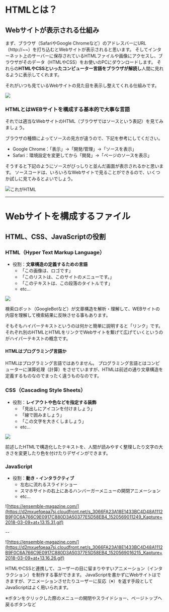 # HTMLとは？


## Webサイトが表示される仕組み


まず、ブラウザ（SafariやGoogle Chromeなど）のアドレスバーにURL（http://~~）を打ち込むとWebサイトが表示されると思います。
そしてインターネット上のサーバーに保存されているHTMLファイルや画像にアクセスし、ブラウザがそのデータ（HTMLやCSS）をお使いのPCにダウンロードします。
それらの**HTMLやCSSといったコンピューター言語をブラウザが解読し**人間に見れるように表示してくれます。

それがいつも見ているWebサイトの見た目を表示し整えてくれる仕組みです。



![](https://d2mxuefqeaa7sj.cloudfront.net/s_6DC39C02081D2F0F89C1BB40AC805C4C3DCC6DA94D1CE0AB6A7FB3CF3041E463_1522747664688_1-1+Web.png)


### HTMLとはWEBサイトを構成する基本的で大事な言語

それでは適当なWebサイトのHTML（ブラウザではソースという表記）を見てみましょう。

ブラウザの種類によってソースの見方が違うので、下記を参考にしてください。

* Google Chrome：「表示」→「開発/管理」→「ソースを表示」
* Safari：環境設定を変更してから「開発」→「ページのソースを表示」

そうすると下記のようにソースがびっしりと並んだ画面が表示されるかと思います。
ソースコードは、いろいろなWebサイトで見ることができるので、いくつか試しに見てみるとよいでしょう。

![これがHTML](https://d2mxuefqeaa7sj.cloudfront.net/s_6DC39C02081D2F0F89C1BB40AC805C4C3DCC6DA94D1CE0AB6A7FB3CF3041E463_1522744335111_+2018-04-03+17.32.00.png)


----------
# Webサイトを構成するファイル
## HTML、CSS、JavaScriptの役割


### HTML（Hyper Text Markup Language）


- 役割：**文章構造の定義するための言語**
    - 「この画像は、ロゴです」
    - 「このリストは、このサイトのメニューです。」
    - 「このテキストは、この段落のタイトルです」
    - etc…


![](https://d2mxuefqeaa7sj.cloudfront.net/s_3066FA23A18E1433BC4D48A1112B9F0C6A766C9E0917C880D3A50377E5D58EB4_1520566501261_HTML.png)


検索ロボット（GoogleBotなど）が文章構造を解析・理解して、WEBサイトの内容を理解して検索結果に反映させる事もあります。

そもそもハイパーテキストというのは何かと簡単に説明すると「リンク」です。
それぞれ別のHTMLとHTMLをリンクでWebサイトを繋げて広げていくというのがハイパーテキストの概念です。

#### HTMLはプログラミング言語か

HTMLはプログラミング言語ではありません。
プログラミング言語とはコンピューターに演算処理（計算）をさせていますが、HTMLは前述の通り文章構造を定義するものなのでまったく違うものなのです。




### CSS（Cascading Style Sheets）


- 役割：**レイアウトや色などを指定する装飾**
    - 「見出しにアイコンを付けましょう」
    - 「線で囲みましょう」
    - 「この文字を大きくしましょう」
    - etc…


![](https://d2mxuefqeaa7sj.cloudfront.net/s_3066FA23A18E1433BC4D48A1112B9F0C6A766C9E0917C880D3A50377E5D58EB4_1520567145555_CSS.png)


前述したHTMLで構造化したテキストを、人間が読みやすく整理したり文字の大きさを変更したり色を付けたりデザインができます。




### JavaScript


- 役割：**動き・インタラクティブ**
    - 左右に流れるスライドショー
    - スマホサイトの右上にあるハンバーガーメニューの開閉アニメーション
    - etc…


![https://ensemble-magazine.com/](https://d2mxuefqeaa7sj.cloudfront.net/s_3066FA23A18E1433BC4D48A1112B9F0C6A766C9E0917C880D3A50377E5D58EB4_1520569011249_Kapture+2018-03-09+at+13.15.31.gif)

--

![https://ensemble-magazine.com/](https://d2mxuefqeaa7sj.cloudfront.net/s_3066FA23A18E1433BC4D48A1112B9F0C6A766C9E0917C880D3A50377E5D58EB4_1520569016215_Kapture+2018-03-09+at+13.16.26.gif)


HTMLやCSSと連携して、ユーザーの目に留まりやすいアニメーション（インタラクション）を制作する事ができます。
JavaScriptを書かずにWebサイトはできますが、アニメーションさせたりユーザーに反応（※）を返す手段としてJavaScriptはよく用いられます。

※ボタンをクリックした際のメニューの開閉やスライドショー、ページトップへ戻るボタンなど

